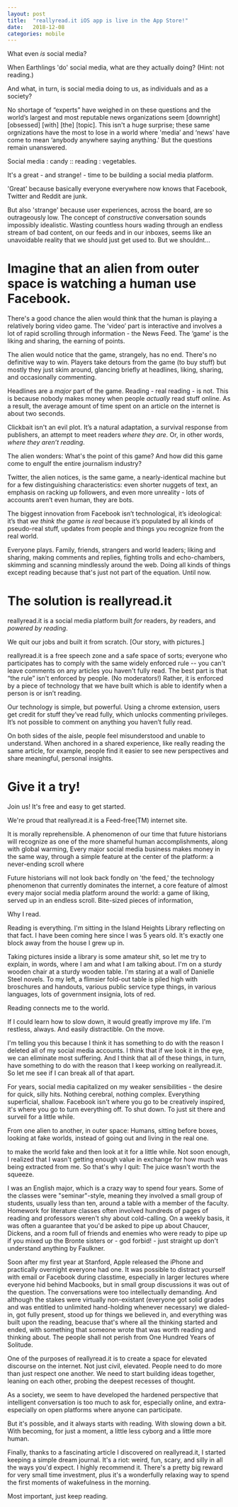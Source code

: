 ```yaml
---
layout: post
title:  "reallyread.it iOS app is live in the App Store!"
date:   2018-12-08
categories: mobile
---
```



What even *is* social media? 

When Earthlings 'do' social media, what are they actually doing? (Hint: not reading.) 

And what, in turn, is social media doing to us, as individuals and as a society? 

No shortage of “experts” have weighed in on these questions and the world’s largest and most reputable news organizations seem [downright] [obsessed] [with] [the] [topic]. This isn't a huge surprise; these same orgnizations have the most to lose in a world where 'media’ and ‘news’ have come to mean ‘anybody anywhere saying anything.' But the questions remain unanswered. 

Social media : candy :: reading : vegetables. 

It's a great - and strange! - time to be building a social media platform. 

'Great' because basically everyone everywhere now knows that Facebook, Twitter and Reddit are junk.

But also 'strange' because user experiences, across the board, are so outrageously low. The concept of *constructive* conversation sounds impossibly idealistic. Wasting countless hours wading through an endless stream of bad content, on our feeds and in our inboxes, seems like an unavoidable reality that we should just get used to. But we shouldnt...

# Imagine that an alien from outer space is watching a human use Facebook. 

There's a good chance the alien would think that the human is playing a relatively boring video game. The ‘video’ part is interactive and involves a lot of rapid scrolling through information - the News Feed. The ‘game’ is the liking and sharing, the earning of points.

The alien would notice that the game, strangely, has no end. There's no definitive way to win. Players take detours from the game (to buy stuff) but mostly they just skim around, glancing briefly at headlines, liking, sharing, and occasionally commenting. 

Headlines are a *major* part of the game. Reading - real reading - is not. This is because nobody makes money when people *actually* read stuff online. As a result, the average amount of time spent on an article on the internet is about two seconds. 

Clickbait isn't an evil plot. It’s a natural adaptation, a survival response from publishers, an attempt to meet readers *where they are*. Or, in other words, *where they aren’t reading*. 

The alien wonders: What's the point of this game? And how did this game come to engulf the entire journalism industry? 

Twitter, the alien notices, is the same game, a nearly-identical machine but for a few distinguishing characteristics: even shorter nuggets of text, an emphasis on racking up followers, and even more unreality - lots of accounts aren’t even human, they are bots.

The biggest innovation from Facebook isn’t technological, it’s ideological: it’s that *we think the game is real* because it’s populated by all kinds of pseudo-real stuff, updates from people and things you recognize from the real world. 

Everyone plays. Family, friends, strangers and world leaders; liking and sharing, making comments and replies, fighting trolls and echo-chambers, skimming and scanning mindlessly around the web. Doing all kinds of things except reading because that's just not part of the equation. Until now. 

# The solution is reallyread.it

reallyread.it is a social media platform built *for* readers, *by* readers, and *powered by reading*.

We quit our jobs and built it from scratch. [Our story, with pictures.]

reallyread.it is a free speech zone and a safe space of sorts; everyone who participates has to comply with the same widely enforced rule -- you can't leave comments on any articles you haven't fully read. The best part is that “the rule” isn't enforced by people. (No moderators!) Rather, it is enforced by a piece of technology that we have built which is able to identify when a person is or isn’t reading. 

Our technology is simple, but powerful. Using a chrome extension, users get credit for stuff they’ve read fully, which unlocks commenting privileges. It’s not possible to comment on anything you haven’t fully read.

On both sides of the aisle, people feel misunderstood and unable to understand. When anchored in a shared experience, like really reading the same article, for example, people find it easier to see new perspectives and share meaningful, personal insights.

# Give it a try! 

Join us! It's free and easy to get started. 


We're proud that reallyread.it is a Feed-free(TM) internet site.  

It is morally reprehensible. A phenomenon of our time that future historians will recognize as one of the more shameful human accomplishments, along with global warming,  Every major social media business makes money in the same way, through a simple feature at the center of the platform: a never-ending scroll where 

Future historians will not look back fondly on 'the feed,' the technology phenomenon that currently dominates the internet, a core feature of almost every major social media platform around the world: a game of liking, served up in an endless scroll. Bite-sized pieces of information, 

Why I read.

Reading is everything. I'm sitting in the Island Heights Library reflecting on that fact. I have been coming here since I was 5 years old. It's exactly one block away from the house I grew up in. 

Taking pictures inside a library is some amateur shit, so let me try to explain, in words, where I am and what I am talking about. I'm on a sturdy wooden chair at a sturdy wooden table. I'm staring at a wall of Danielle Steel novels. To my left, a flimsier fold-out table is piled high with broschures and handouts, various public service type things, in various languages, lots of government insignia, lots of red.  

Reading connects me to the world. 

If I could learn how to slow down, it would greatly improve my life. I'm restless, always. And easily distractible. On the move. 

I'm telling you this because I think it has something to do with the reason I deleted all of my social media accounts. I think that if we look it in the eye, we can eliminate most suffering. And I think that all of these things, in turn, have something to do with the reason that I keep working on reallyread.it. So let me see if I can break all of that apart. 

For years, social media capitalized on my weaker sensibilities - the desire for quick, silly hits. Nothing cerebral, nothing complex. Everything superficial, shallow. Facebook isn't where you go to be creatively inspired, it's where you go to turn everything off. To shut down. To just sit there and surveil for a little while. 

From one alien to another, in outer space: Humans, sitting before boxes, looking at fake worlds, instead of going out and living in the real one. 
 
to make the world fake and then look at it for a little while. Not soon enough, I realized that I wasn't getting enough value in exchange for how much was being extracted from me. So that's why I quit: The juice wasn't worth the squeeze. 

I was an English major, which is a crazy way to spend four years. Some of the classes were "seminar"-style, meaning they involved a small group of students, usually less than ten, around a table with a member of the faculty. Homework for literature classes often involved hundreds of pages of reading and professors weren't shy about cold-calling. On a weekly basis, it was often a guarantee that you'd be asked to pipe up about Chaucer, Dickens, and a room full of friends and enemies who were ready to pipe up if you mixed up the Bronte sisters or - god forbid! - just straight up don't understand anything by Faulkner.

Soon after my first year at Stanford, Apple released the iPhone and practically overnight everyone had one. It was possible to distract yourself with email or Facebook during classtime, especially in larger lectures where everyone hid behind Macbooks, but in small group discussions it was out of the question. The conversations were too intellectually demanding. And although the stakes were virtually non-existant (everyone got solid grades and was entitled to unlimited hand-holding whenever necessary) we dialed-in, got fully present, stood up for things we believed in, and everything was built upon the reading, beacuse that's where all the thinking started and ended, with something that someone wrote that was worth reading and thinking about. The people shall not perish from One Hundred Years of Solitude. 

One of the purposes of reallyread.it is to create a space for elevated discourse on the internet. Not just civil, elevated. People need to do more than just respect one another. We need to start building ideas together, leaning on each other, probing the deepest recesses of thought. 

As a society, we seem to have developed the hardened perspective that intelligent conversation is too much to ask for, especially online, and extra-especially on open platforms where anyone can participate. 

But it's possible, and it always starts with reading. With slowing down a bit. With becoming, for just a moment, a little less cyborg and a little more human.

Finally, thanks to a fascinating article I discovered on reallyread.it, I started keeping a simple dream journal. It's a riot: weird, fun, scary, and silly in all the ways you'd expect. I highly recommend it. There's a pretty big reward for very small time investment, plus it's a wonderfully relaxing way to spend the first moments of wakefulness in the morning. 

Most important, just keep reading.